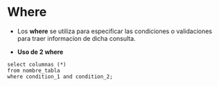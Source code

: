 # Where
- Los **where** se utiliza para especificar las condiciones o validaciones para traer informacion de dicha consulta.

- **Uso de 2 where**
~~~
select columnas (*)
from nombre_tabla
where condition_1 and condition_2;
~~~